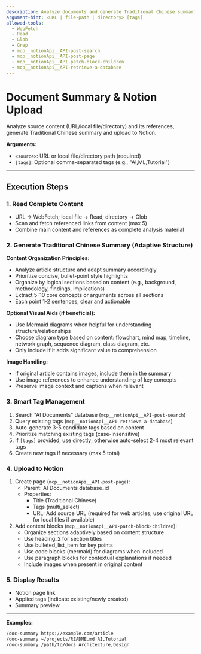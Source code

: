 ```yaml
---
description: Analyze documents and generate Traditional Chinese summaries, auto-upload to Notion AI Documents database
argument-hint: <URL | file-path | directory> [tags]
allowed-tools:
  - WebFetch
  - Read
  - Glob
  - Grep
  - mcp__notionApi__API-post-search
  - mcp__notionApi__API-post-page
  - mcp__notionApi__API-patch-block-children
  - mcp__notionApi__API-retrieve-a-database
---
```


# Document Summary & Notion Upload

Analyze source content (URL/local file/directory) and its references, generate Traditional Chinese summary and upload to Notion.

**Arguments:**
- `<source>`: URL or local file/directory path (required)
- `[tags]`: Optional comma-separated tags (e.g., "AI,ML,Tutorial")

---

## Execution Steps

### 1. Read Complete Content
- URL → WebFetch; local file → Read; directory → Glob
- Scan and fetch referenced links from content (max 5)
- Combine main content and references as complete analysis material

### 2. Generate Traditional Chinese Summary (Adaptive Structure)

**Content Organization Principles:**
- Analyze article structure and adapt summary accordingly
- Prioritize concise, bullet-point style highlights
- Organize by logical sections based on content (e.g., background, methodology, findings, implications)
- Extract 5-10 core concepts or arguments across all sections
- Each point 1-2 sentences, clear and actionable

**Optional Visual Aids (if beneficial):**
- Use Mermaid diagrams when helpful for understanding structure/relationships
- Choose diagram type based on content: flowchart, mind map, timeline, network graph, sequence diagram, class diagram, etc.
- Only include if it adds significant value to comprehension

**Image Handling:**
- If original article contains images, include them in the summary
- Use image references to enhance understanding of key concepts
- Preserve image context and captions when relevant

### 3. Smart Tag Management
1. Search "AI Documents" database (`mcp__notionApi__API-post-search`)
2. Query existing tags (`mcp__notionApi__API-retrieve-a-database`)
3. Auto-generate 3-5 candidate tags based on content
4. Prioritize matching existing tags (case-insensitive)
5. If `[tags]` provided, use directly; otherwise auto-select 2-4 most relevant tags
6. Create new tags if necessary (max 5 total)

### 4. Upload to Notion
1. Create page (`mcp__notionApi__API-post-page`):
   - Parent: AI Documents database_id
   - Properties:
     - Title (Traditional Chinese)
     - Tags (multi_select)
     - URL: Add source URL (required for web articles, use original URL for local files if available)
2. Add content blocks (`mcp__notionApi__API-patch-block-children`):
   - Organize sections adaptively based on content structure
   - Use heading_2 for section titles
   - Use bulleted_list_item for key points
   - Use code blocks (mermaid) for diagrams when included
   - Use paragraph blocks for contextual explanations if needed
   - Include images when present in original content

### 5. Display Results
- Notion page link
- Applied tags (indicate existing/newly created)
- Summary preview

---

**Examples:**
```bash
/doc-summary https://example.com/article
/doc-summary ~/projects/README.md AI,Tutorial
/doc-summary /path/to/docs Architecture,Design
```
